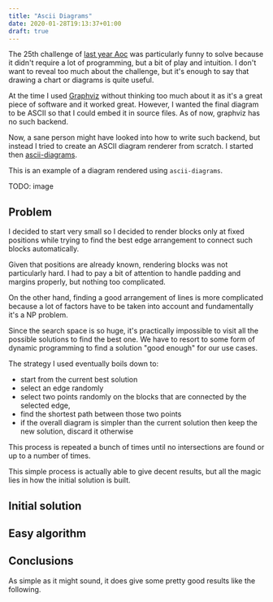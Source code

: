 ```yaml
---
title: "Ascii Diagrams"
date: 2020-01-28T19:13:37+01:00
draft: true
---
```


The 25th challenge of [last year Aoc](https://adventofcode.com/2019/) was
particularly funny to solve because it didn't require a lot of programming, but
a bit of play and intuition. I don't want to reveal too much about the
challenge, but it's enough to say that drawing a chart or diagrams is quite
useful.

At the time I used [Graphviz](https://www.graphviz.org/) without thinking too
much about it as it's a great piece of software and it worked great. However, I
wanted the final diagram to be ASCII so that I could embed it in source files.
As of now, graphviz has no such backend.

Now, a sane person might have looked into how to write such backend, but
instead I tried to create an ASCII diagram renderer from scratch. I started
then [ascii-diagrams](github.com/d-dorazio/ascii-diagrams).

This is an example of a diagram rendered using `ascii-diagrams`.

TODO: image


## Problem

I decided to start very small so I decided to render blocks only at fixed
positions while trying to find the best edge arrangement to connect such
blocks automatically.

Given that positions are already known, rendering blocks was not particularly
hard. I had to pay a bit of attention to handle padding and margins properly,
but nothing too complicated.

On the other hand, finding a good arrangement of lines is more complicated
because a lot of factors have to be taken into account and fundamentally it's a
NP problem.

Since the search space is so huge, it's practically impossible to visit all the
possible solutions to find the best one. We have to resort to some form of
dynamic programming to find a solution "good enough" for our use cases.

The strategy I used eventually boils down to:
- start from the current best solution
- select an edge randomly
- select two points randomly on the blocks that are connected by the selected
  edge,
- find the shortest path between those two points
- if the overall diagram is simpler than the current solution then keep the new
  solution, discard it otherwise

This process is repeated a bunch of times until no intersections are found or
up to a number of times.

This simple process is actually able to give decent results, but all the magic
lies in how the initial solution is built.


## Initial solution


## Easy algorithm


## Conclusions

As simple as it might sound, it does give some pretty good results like the following.
